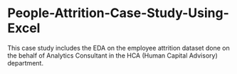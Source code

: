 # People-Attrition-Case-Study-Using-Excel
This case study includes the EDA on the employee attrition dataset done on the behalf of Analytics Consultant in the HCA (Human Capital Advisory) department.
